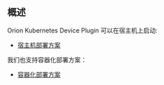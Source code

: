 ## 概述

Orion Kubernetes Device Plugin 可以在宿主机上启动:

* [宿主机部署方案](../doc/Orion-k8s-device-plugin.md)

我们也支持容器化部署方案：

* [容器化部署方案](../orion-kubernetes-deploy/README.md)